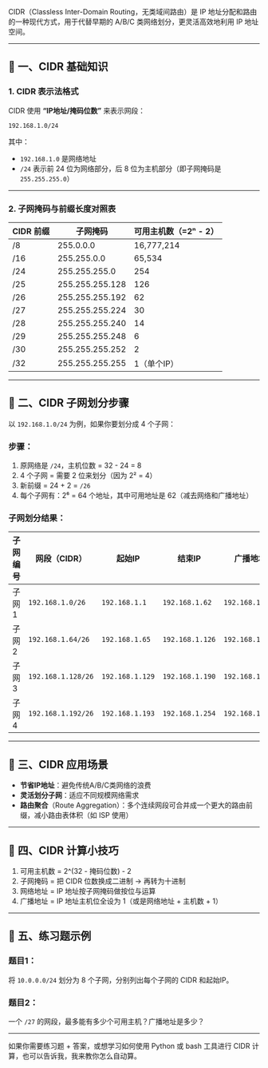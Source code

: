 CIDR（Classless Inter-Domain Routing，无类域间路由）是 IP 地址分配和路由的一种现代方式，用于代替早期的 A/B/C 类网络划分，更灵活高效地利用 IP 地址空间。

------

## 🧠 一、CIDR 基础知识

### 1. CIDR 表示法格式

CIDR 使用 **“IP地址/掩码位数”** 来表示网段：

```
192.168.1.0/24
```

其中：

- `192.168.1.0` 是网络地址
- `/24` 表示前 24 位为网络部分，后 8 位为主机部分（即子网掩码是 `255.255.255.0`）

------

### 2. 子网掩码与前缀长度对照表

| CIDR 前缀 | 子网掩码        | 可用主机数（=2ⁿ - 2） |
| --------- | --------------- | --------------------- |
| /8        | 255.0.0.0       | 16,777,214            |
| /16       | 255.255.0.0     | 65,534                |
| /24       | 255.255.255.0   | 254                   |
| /25       | 255.255.255.128 | 126                   |
| /26       | 255.255.255.192 | 62                    |
| /27       | 255.255.255.224 | 30                    |
| /28       | 255.255.255.240 | 14                    |
| /29       | 255.255.255.248 | 6                     |
| /30       | 255.255.255.252 | 2                     |
| /32       | 255.255.255.255 | 1（单个IP）           |

------

## 📐 二、CIDR 子网划分步骤

以 `192.168.1.0/24` 为例，如果你要划分成 4 个子网：

### 步骤：

1. 原网络是 `/24`，主机位数 = 32 - 24 = 8
2. 4 个子网 = 需要 2 位来划分（因为 2² = 4）
3. 新前缀 = 24 + 2 = `/26`
4. 每个子网有：2⁶ = 64 个地址，其中可用地址是 62（减去网络和广播地址）

### 子网划分结果：

| 子网编号 | 网段（CIDR）       | 起始IP          | 结束IP          | 广播地址        |
| -------- | ------------------ | --------------- | --------------- | --------------- |
| 子网1    | `192.168.1.0/26`   | `192.168.1.1`   | `192.168.1.62`  | `192.168.1.63`  |
| 子网2    | `192.168.1.64/26`  | `192.168.1.65`  | `192.168.1.126` | `192.168.1.127` |
| 子网3    | `192.168.1.128/26` | `192.168.1.129` | `192.168.1.190` | `192.168.1.191` |
| 子网4    | `192.168.1.192/26` | `192.168.1.193` | `192.168.1.254` | `192.168.1.255` |

------

## 🔧 三、CIDR 应用场景

- **节省IP地址**：避免传统A/B/C类网络的浪费
- **灵活划分子网**：适应不同规模网络需求
- **路由聚合**（Route Aggregation）：多个连续网段可合并成一个更大的路由前缀，减小路由表体积（如 ISP 使用）

------

## 🧮 四、CIDR 计算小技巧

1. 可用主机数 = 2^(32 - 掩码位数) - 2
2. 子网掩码 = 把 CIDR 位数换成二进制 → 再转为十进制
3. 网络地址 = IP 地址按子网掩码做按位与运算
4. 广播地址 = IP 地址主机位全设为 1（或是网络地址 + 主机数 + 1）

------

## 🧩 五、练习题示例

### 题目1：

将 `10.0.0.0/24` 划分为 8 个子网，分别列出每个子网的 CIDR 和起始IP。

### 题目2：

一个 `/27` 的网段，最多能有多少个可用主机？广播地址是多少？

------

如果你需要练习题 + 答案，或想学习如何使用 Python 或 bash 工具进行 CIDR 计算，也可以告诉我，我来教你怎么自动算。